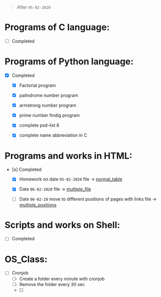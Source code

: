 > After `05-02-2020`
# Programs of C language:

* [ ] Completed


# Programs of Python language:

* [X] Completed
	* [X] Factorial program
	* [X] palindrome number program
	* [X] armstrong number program
	* [X] prime number findig program
	* [X] complete psd-list 8
	* [X] complete name abbreviation in C


# Programs and works in HTML:

* [o] Completed
	* [X] Homework on date `05-02-2020` file -> [normal_table](~/dox/nhtml/normal_table.html)
	* [X] Date `06-02-2020` file -> [multiple_file](~/dox/nhtml/multiple_file)
	* [ ] Date `06-02-20` move to different positions of pages with links file -> [multiple_positions](~/dox/nhtml/multiple_positions.html)


# Scripts and works on Shell:

* [ ] Completed

# OS_Class:

* [ ] Cronjob
	* [ ] Create a folder every minute with cronjob
	* [ ] Remove the folder every 30 sec
	* [ ]
